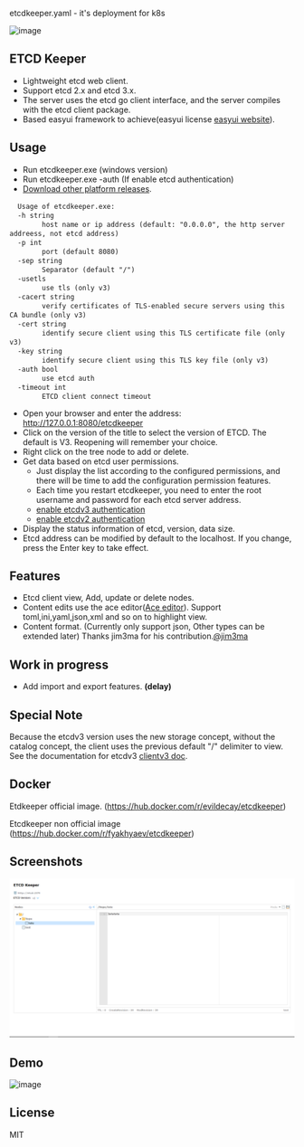 etcdkeeper.yaml - it's deployment for k8s

![image](https://github.com/evildecay/etcdkeeper/blob/master/logo/logo-horizontal.png)
## ETCD Keeper
* Lightweight etcd web client.
* Support etcd 2.x and etcd 3.x.
* The server uses the etcd go client interface, and the server compiles with the etcd client package.
* Based easyui framework to achieve(easyui license [easyui website](http://www.jeasyui.com)).

## Usage
* Run etcdkeeper.exe (windows version)
* Run etcdkeeper.exe -auth (If enable etcd authentication)
* [Download other platform releases](https://github.com/evildecay/etcdkeeper/releases).
```
  Usage of etcdkeeper.exe:
  -h string
        host name or ip address (default: "0.0.0.0", the http server addreess, not etcd address)
  -p int
        port (default 8080)
  -sep string
        Separator (default "/")
  -usetls
        use tls (only v3)
  -cacert string
        verify certificates of TLS-enabled secure servers using this CA bundle (only v3)
  -cert string
        identify secure client using this TLS certificate file (only v3)
  -key string
        identify secure client using this TLS key file (only v3)
  -auth bool
        use etcd auth
  -timeout int
        ETCD client connect timeout
```
* Open your browser and enter the address: http://127.0.0.1:8080/etcdkeeper
* Click on the version of the title to select the version of ETCD. The default is V3. Reopening will remember your choice.
* Right click on the tree node to add or delete.
* Get data based on etcd user permissions.
  - Just display the list according to the configured permissions, and there will be time to add the configuration permission features.
  - Each time you restart etcdkeeper, you need to enter the root username and password for each etcd server address. 
  - [enable etcdv3 authentication](https://github.com/etcd-io/etcd/blob/master/Documentation/op-guide/authentication.md)
  - [enable etcdv2 authentication](https://github.com/etcd-io/etcd/blob/master/Documentation/v2/authentication.md)
* Display the status information of etcd, version, data size.
* Etcd address can be modified by default to the localhost. If you change, press the Enter key to take effect.

## Features
* Etcd client view, Add, update or delete nodes.
* Content edits use the ace editor([Ace editor](https://ace.c9.io)). Support toml,ini,yaml,json,xml and so on to highlight view.
* Content format. (Currently only support json, Other types can be extended later) Thanks jim3ma for his contribution.[@jim3ma]( https://github.com/jim3ma)

## Work in progress
* Add import and export features.  **(delay)**

## Special Note
Because the etcdv3 version uses the new storage concept, without the catalog concept, the client uses the previous default "/" delimiter to view. See the documentation for etcdv3 [clientv3 doc](https://godoc.org/github.com/coreos/etcd/clientv3).

## Docker
Etdkeeper official image. (https://hub.docker.com/r/evildecay/etcdkeeper)

Etcdkeeper non official image (https://hub.docker.com/r/fyakhyaev/etcdkeeper)
## Screenshots
![image](https://github.com/evildecay/etcdkeeper/blob/master/screenshots/ui.png)

## Demo
![image](https://github.com/evildecay/etcdkeeper/blob/master/screenshots/ui.gif)

## License
MIT
